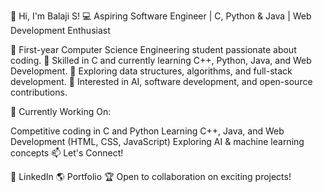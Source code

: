 🚀 Hi, I'm Balaji S!
💻 Aspiring Software Engineer | C, Python & Java | Web Development Enthusiast

🔹 First-year Computer Science Engineering student passionate about coding.
🔹 Skilled in C and currently learning C++, Python, Java, and Web Development.
🔹 Exploring data structures, algorithms, and full-stack development.
🔹 Interested in AI, software development, and open-source contributions.

📌 Currently Working On:

Competitive coding in C and Python
Learning C++, Java, and Web Development (HTML, CSS, JavaScript)
Exploring AI & machine learning concepts
📫 Let's Connect!

💼 LinkedIn
🌎 Portfolio
🏆 Open to collaboration on exciting projects!
